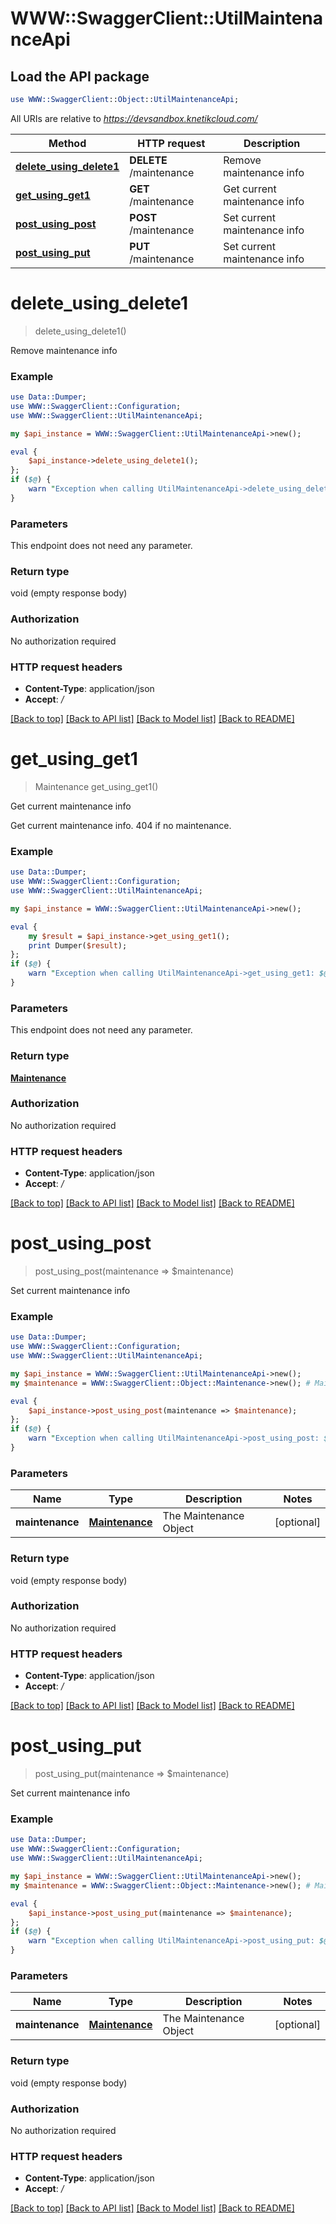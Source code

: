 # WWW::SwaggerClient::UtilMaintenanceApi

## Load the API package
```perl
use WWW::SwaggerClient::Object::UtilMaintenanceApi;
```

All URIs are relative to *https://devsandbox.knetikcloud.com/*

Method | HTTP request | Description
------------- | ------------- | -------------
[**delete_using_delete1**](UtilMaintenanceApi.md#delete_using_delete1) | **DELETE** /maintenance | Remove maintenance info
[**get_using_get1**](UtilMaintenanceApi.md#get_using_get1) | **GET** /maintenance | Get current maintenance info
[**post_using_post**](UtilMaintenanceApi.md#post_using_post) | **POST** /maintenance | Set current maintenance info
[**post_using_put**](UtilMaintenanceApi.md#post_using_put) | **PUT** /maintenance | Set current maintenance info


# **delete_using_delete1**
> delete_using_delete1()

Remove maintenance info

### Example 
```perl
use Data::Dumper;
use WWW::SwaggerClient::Configuration;
use WWW::SwaggerClient::UtilMaintenanceApi;

my $api_instance = WWW::SwaggerClient::UtilMaintenanceApi->new();

eval { 
    $api_instance->delete_using_delete1();
};
if ($@) {
    warn "Exception when calling UtilMaintenanceApi->delete_using_delete1: $@\n";
}
```

### Parameters
This endpoint does not need any parameter.

### Return type

void (empty response body)

### Authorization

No authorization required

### HTTP request headers

 - **Content-Type**: application/json
 - **Accept**: */*

[[Back to top]](#) [[Back to API list]](../README.md#documentation-for-api-endpoints) [[Back to Model list]](../README.md#documentation-for-models) [[Back to README]](../README.md)

# **get_using_get1**
> Maintenance get_using_get1()

Get current maintenance info

Get current maintenance info. 404 if no maintenance.

### Example 
```perl
use Data::Dumper;
use WWW::SwaggerClient::Configuration;
use WWW::SwaggerClient::UtilMaintenanceApi;

my $api_instance = WWW::SwaggerClient::UtilMaintenanceApi->new();

eval { 
    my $result = $api_instance->get_using_get1();
    print Dumper($result);
};
if ($@) {
    warn "Exception when calling UtilMaintenanceApi->get_using_get1: $@\n";
}
```

### Parameters
This endpoint does not need any parameter.

### Return type

[**Maintenance**](Maintenance.md)

### Authorization

No authorization required

### HTTP request headers

 - **Content-Type**: application/json
 - **Accept**: */*

[[Back to top]](#) [[Back to API list]](../README.md#documentation-for-api-endpoints) [[Back to Model list]](../README.md#documentation-for-models) [[Back to README]](../README.md)

# **post_using_post**
> post_using_post(maintenance => $maintenance)

Set current maintenance info

### Example 
```perl
use Data::Dumper;
use WWW::SwaggerClient::Configuration;
use WWW::SwaggerClient::UtilMaintenanceApi;

my $api_instance = WWW::SwaggerClient::UtilMaintenanceApi->new();
my $maintenance = WWW::SwaggerClient::Object::Maintenance->new(); # Maintenance | The Maintenance Object

eval { 
    $api_instance->post_using_post(maintenance => $maintenance);
};
if ($@) {
    warn "Exception when calling UtilMaintenanceApi->post_using_post: $@\n";
}
```

### Parameters

Name | Type | Description  | Notes
------------- | ------------- | ------------- | -------------
 **maintenance** | [**Maintenance**](Maintenance.md)| The Maintenance Object | [optional] 

### Return type

void (empty response body)

### Authorization

No authorization required

### HTTP request headers

 - **Content-Type**: application/json
 - **Accept**: */*

[[Back to top]](#) [[Back to API list]](../README.md#documentation-for-api-endpoints) [[Back to Model list]](../README.md#documentation-for-models) [[Back to README]](../README.md)

# **post_using_put**
> post_using_put(maintenance => $maintenance)

Set current maintenance info

### Example 
```perl
use Data::Dumper;
use WWW::SwaggerClient::Configuration;
use WWW::SwaggerClient::UtilMaintenanceApi;

my $api_instance = WWW::SwaggerClient::UtilMaintenanceApi->new();
my $maintenance = WWW::SwaggerClient::Object::Maintenance->new(); # Maintenance | The Maintenance Object

eval { 
    $api_instance->post_using_put(maintenance => $maintenance);
};
if ($@) {
    warn "Exception when calling UtilMaintenanceApi->post_using_put: $@\n";
}
```

### Parameters

Name | Type | Description  | Notes
------------- | ------------- | ------------- | -------------
 **maintenance** | [**Maintenance**](Maintenance.md)| The Maintenance Object | [optional] 

### Return type

void (empty response body)

### Authorization

No authorization required

### HTTP request headers

 - **Content-Type**: application/json
 - **Accept**: */*

[[Back to top]](#) [[Back to API list]](../README.md#documentation-for-api-endpoints) [[Back to Model list]](../README.md#documentation-for-models) [[Back to README]](../README.md)

